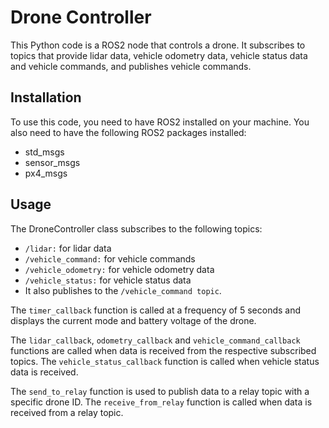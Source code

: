 # Drone Controller
This Python code is a ROS2 node that controls a drone. It subscribes to topics that provide lidar data, vehicle odometry data, vehicle status data and vehicle commands, and publishes vehicle commands.

## Installation
To use this code, you need to have ROS2 installed on your machine. You also need to have the following ROS2 packages installed:

* std_msgs
* sensor_msgs
* px4_msgs

## Usage
The DroneController class subscribes to the following topics:

* `/lidar:` for lidar data
* `/vehicle_command:` for vehicle commands
* `/vehicle_odometry:` for vehicle odometry data
* `/vehicle_status:` for vehicle status data
* It also publishes to the `/vehicle_command topic`.

The `timer_callback` function is called at a frequency of 5 seconds and displays the current mode and battery voltage of the drone.

The `lidar_callback`, `odometry_callback` and `vehicle_command_callback` functions are called when data is received from the respective subscribed topics. The `vehicle_status_callback` function is called when vehicle status data is received.

The `send_to_relay` function is used to publish data to a relay topic with a specific drone ID. The `receive_from_relay` function is called when data is received from a relay topic.